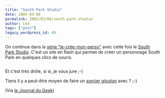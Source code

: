 ```yaml
---
title: "South Park Studio"
date: 2005-03-08
permalink: 2005/03/08/south-park-studio/
author: Ced
tags: ["post"]
legacy_wordpress_id: 49
---
```


On continue dans la [série "je-crée-mon-perso"](http://64k.be/index.php/2005/03/01/41-portrait-en-pixel-art) avec cette fois le [South Park Studio](http://www.planearium2.de/). C'est un site en flash qui permet de créer un personnage South Park en quelques clics de souris.

<img src="https://64k.be/wp-content/uploads/2006/south-park-studio.gif" alt="" />

<!-- excerpt -->

Et c'est très drôle, si si, je vous jure ;-)

Tiens il y a peut-être moyen de faire un <a href="http://64k.be/sorcier-glouton" hreflang="fr">sorcier glouton</a> avec&nbsp;? ;-)

(Via <a href="http://www.journaldugeek.com/blog/index.php?2005/03/08/503-votre-serviteur-a-south-park" hreflang="fr">le Journal du Geek</a>)
